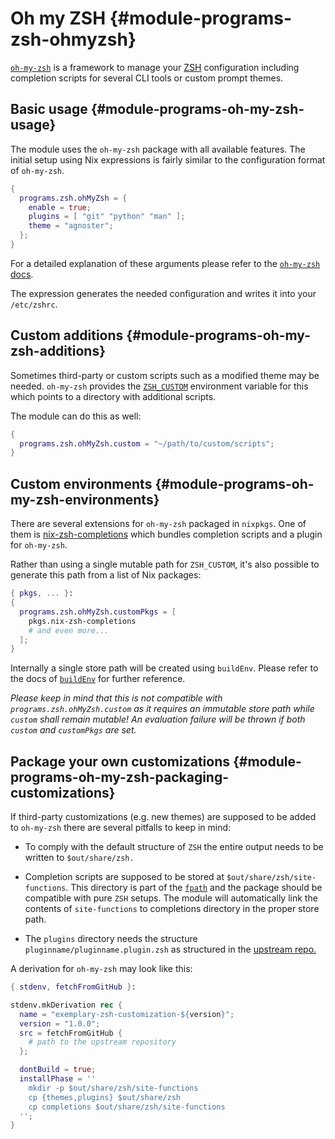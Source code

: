 # Oh my ZSH {#module-programs-zsh-ohmyzsh}

[`oh-my-zsh`](https://ohmyz.sh/) is a framework to manage your [ZSH](https://www.zsh.org/)
configuration including completion scripts for several CLI tools or custom
prompt themes.

## Basic usage {#module-programs-oh-my-zsh-usage}

The module uses the `oh-my-zsh` package with all available
features. The initial setup using Nix expressions is fairly similar to the
configuration format of `oh-my-zsh`.
```nix
{
  programs.zsh.ohMyZsh = {
    enable = true;
    plugins = [ "git" "python" "man" ];
    theme = "agnoster";
  };
}
```
For a detailed explanation of these arguments please refer to the
[`oh-my-zsh` docs](https://github.com/robbyrussell/oh-my-zsh/wiki).

The expression generates the needed configuration and writes it into your
`/etc/zshrc`.

## Custom additions {#module-programs-oh-my-zsh-additions}

Sometimes third-party or custom scripts such as a modified theme may be
needed. `oh-my-zsh` provides the
[`ZSH_CUSTOM`](https://github.com/robbyrussell/oh-my-zsh/wiki/Customization#overriding-internals)
environment variable for this which points to a directory with additional
scripts.

The module can do this as well:
```nix
{
  programs.zsh.ohMyZsh.custom = "~/path/to/custom/scripts";
}
```

## Custom environments {#module-programs-oh-my-zsh-environments}

There are several extensions for `oh-my-zsh` packaged in
`nixpkgs`. One of them is
[nix-zsh-completions](https://github.com/spwhitt/nix-zsh-completions)
which bundles completion scripts and a plugin for `oh-my-zsh`.

Rather than using a single mutable path for `ZSH_CUSTOM`,
it's also possible to generate this path from a list of Nix packages:
```nix
{ pkgs, ... }:
{
  programs.zsh.ohMyZsh.customPkgs = [
    pkgs.nix-zsh-completions
    # and even more...
  ];
}
```
Internally a single store path will be created using
`buildEnv`. Please refer to the docs of
[`buildEnv`](https://nixos.org/nixpkgs/manual/#sec-building-environment)
for further reference.

*Please keep in mind that this is not compatible with
`programs.zsh.ohMyZsh.custom` as it requires an immutable
store path while `custom` shall remain mutable! An
evaluation failure will be thrown if both `custom` and
`customPkgs` are set.*

## Package your own customizations {#module-programs-oh-my-zsh-packaging-customizations}

If third-party customizations (e.g. new themes) are supposed to be added to
`oh-my-zsh` there are several pitfalls to keep in mind:

  - To comply with the default structure of `ZSH` the entire
    output needs to be written to `$out/share/zsh.`

  - Completion scripts are supposed to be stored at
    `$out/share/zsh/site-functions`. This directory is part of the
    [`fpath`](https://zsh.sourceforge.io/Doc/Release/Functions.html)
    and the package should be compatible with pure `ZSH`
    setups. The module will automatically link the contents of
    `site-functions` to completions directory in the proper
    store path.

  - The `plugins` directory needs the structure
    `pluginname/pluginname.plugin.zsh` as structured in the
    [upstream repo.](https://github.com/robbyrussell/oh-my-zsh/tree/91b771914bc7c43dd7c7a43b586c5de2c225ceb7/plugins)

A derivation for `oh-my-zsh` may look like this:
```nix
{ stdenv, fetchFromGitHub }:

stdenv.mkDerivation rec {
  name = "exemplary-zsh-customization-${version}";
  version = "1.0.0";
  src = fetchFromGitHub {
    # path to the upstream repository
  };

  dontBuild = true;
  installPhase = ''
    mkdir -p $out/share/zsh/site-functions
    cp {themes,plugins} $out/share/zsh
    cp completions $out/share/zsh/site-functions
  '';
}
```

